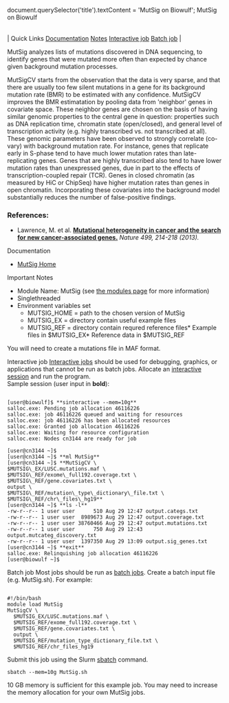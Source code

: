 

document.querySelector('title').textContent = 'MutSig on Biowulf';
MutSig on Biowulf


|  |
| --- |
| 
Quick Links
[Documentation](#doc)
[Notes](#notes)
[Interactive job](#int) 
[Batch job](#sbatch) 
 |



MutSig analyzes lists of mutations discovered in DNA sequencing, to identify genes that were mutated more often than expected by chance given background mutation processes.




MutSigCV starts from the observation that the data is very sparse, and that there are usually too few silent mutations in a gene for its background mutation rate (BMR) to be estimated with any confidence. MutSigCV improves the BMR estimatation by pooling data from 'neighbor' genes in covariate space. These neighbor genes are chosen on the basis of having similar genomic properties to the central gene in question: properties such as DNA replication time, chromatin state (open/closed), and general level of transcription activity (e.g. highly transcribed vs. not transcribed at all). These genomic parameters have been observed to strongly correlate (co-vary) with background mutation rate. For instance, genes that replicate early in S-phase tend to have much lower mutation rates than late-replicating genes. Genes that are highly transcribed also tend to have lower mutation rates than unexpressed genes, due in part to the effects of transcription-coupled repair (TCR). Genes in closed chromatin (as measured by HiC or ChipSeq) have higher mutation rates than genes in open chromatin. Incorporating these covariates into the background model substantially reduces the number of false-positive findings.



### References:


* Lawrence, M. et al.
 [**Mutational heterogeneity in cancer and the search for new cancer-associated genes.**](https://www.ncbi.nlm.nih.gov/pubmed/23770567)
*Nature 499, 214-218 (2013).*


Documentation
* [MutSig Home](http://www.broadinstitute.org/cancer/cga/mutsig)


Important Notes
* Module Name: MutSig (see [the modules page](/apps/modules.html) for more information)
* Singlethreaded
* Environment variables set 
	+ MUTSIG\_HOME = path to the chosen version of MutSig
	+ MUTSIG\_EX = directory contain useful example files
	+ MUTSIG\_REF = directory contain requred reference files* Example files in $MUTSIG\_EX* Reference data in $MUTSIG\_REF



You will need to create a mutations file in MAF format.


Interactive job
[Interactive jobs](/docs/userguide.html#int) should be used for debugging, graphics, or applications that cannot be run as batch jobs.
Allocate an [interactive session](/docs/userguide.html#int) and run the program.   
Sample session (user input in **bold**):



```

[user@biowulf]$ **sinteractive --mem=10g**
salloc.exe: Pending job allocation 46116226
salloc.exe: job 46116226 queued and waiting for resources
salloc.exe: job 46116226 has been allocated resources
salloc.exe: Granted job allocation 46116226
salloc.exe: Waiting for resource configuration
salloc.exe: Nodes cn3144 are ready for job

[user@cn3144 ~]$
[user@cn3144 ~]$ **ml MutSig**
[user@cn3144 ~]$ **MutSigCV \
$MUTSIG\_EX/LUSC.mutations.maf \
$MUTSIG\_REF/exome\_full192.coverage.txt \
$MUTSIG\_REF/gene.covariates.txt \
output \
$MUTSIG\_REF/mutation\_type\_dictionary\_file.txt \
$MUTSIG\_REF/chr\_files\_hg19**
[user@cn3144 ~]$ **ls -l**
-rw-r--r-- 1 user user      510 Aug 29 12:47 output.categs.txt
-rw-r--r-- 1 user user  8989673 Aug 29 12:47 output.coverage.txt
-rw-r--r-- 1 user user 38760466 Aug 29 12:47 output.mutations.txt
-rw-r--r-- 1 user user      750 Aug 29 12:43 output.mutcateg_discovery.txt
-rw-r--r-- 1 user user  1397350 Aug 29 13:09 output.sig_genes.txt
[user@cn3144 ~]$ **exit**
salloc.exe: Relinquishing job allocation 46116226
[user@biowulf ~]$

```

Batch job
Most jobs should be run as [batch jobs](/docs/userguide.html#submit).
Create a batch input file (e.g. MutSig.sh). For example:



```

#!/bin/bash
module load MutSig
MutSigCV \
  $MUTSIG_EX/LUSC.mutations.maf \
  $MUTSIG_REF/exome_full192.coverage.txt \
  $MUTSIG_REF/gene.covariates.txt \
  output \
  $MUTSIG_REF/mutation_type_dictionary_file.txt \
  $MUTSIG_REF/chr_files_hg19

```

Submit this job using the Slurm [sbatch](/docs/userguide.html) command.



```
sbatch --mem=10g MutSig.sh
```


10 GB memory is sufficient for this example job. You may need to increase the memory allocation for your own MutSig jobs. 





